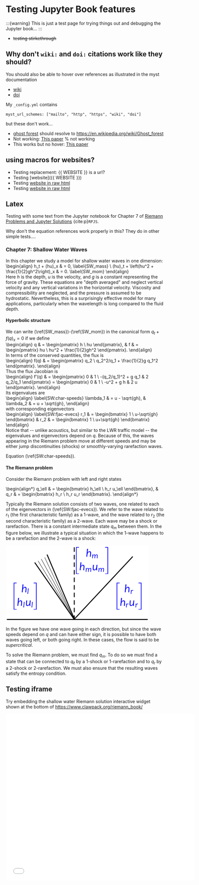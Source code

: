 
# Testing Jupyter Book features

:::{warning}
This is just a test page for trying things out and debugging the Jupyter book...
:::

- ~~testing stirkethrough~~

## Why don't `wiki:` and `doi:` citations work like they should?

You should also be able to hover over references as illustrated in the
myst documentation
- [wiki](https://mystmd.org/guide/external-references#wikipedia-links)
- [doi](https://mystmd.org/guide/external-references#linking-dois)

My `_config.yml` contains

    myst_url_schemes: ["mailto", "http", "https", "wiki", "doi"]

but these don't work...

- [ghost forest](wiki:Ghost_forest) should resolve to
  https://en.wikipedia.org/wiki/Ghost_forest
- Not working: [This paper](doi:10.1029/91JB02346)  % not working
- This works but no hover: [This paper](https://doi.org/10.1029/91JB02346)


## using macros for websites?

- Testing replacement: {{ WEBSITE }} is a url?
- Testing [website]({{ WEBSITE }})
- Testing <a href="{{ WEBSITE }}">website in raw html</a>
- Testing <a href="{{ CLAWDOCS }}/fgmax.html">website in raw html</a>

## Latex

Testing with some text from the Jupyter notebook for Chapter 7 of
[Riemann Problems and Jupyter Solutions](https://www.clawpack.org/riemann_book/html/Index.html) {cite:p}`RPJS`.

Why don't the equation references work properly in this? They do in other
simple tests....

### Chapter 7: Shallow Water Waves

In this chapter we study a model for shallow water waves in one dimension:  
\begin{align}
    h_t + (hu)_x & = 0, \label{SW_mass} \\
    (hu)_t + \left(hu^2 + \frac{1}{2}gh^2\right)_x & = 0. \label{SW_mom}
\end{align}  
Here $h$ is the depth, $u$ is the velocity, and $g$ is a constant representing the force of gravity.  These equations are "depth averaged" and neglect vertical velocity and any vertical variations in the horizontal velocity.  Viscosity and compressibility are neglected, and the pressure is assumed to be hydrostatic.  Nevertheless, this is a surprisingly effective model for many applications, particularly when the wavelength is long compared to the fluid depth.

#### Hyperbolic structure
We can write (\ref{SW_mass})-(\ref{SW_mom}) in the canonical form $q_t + f(q)_x = 0$ if we define  
\begin{align}
q & = \begin{pmatrix} h \\ hu \end{pmatrix}, & f & = \begin{pmatrix} hu \\ hu^2 + \frac{1}{2}gh^2 \end{pmatrix}.
\end{align}  
In terms of the conserved quantities, the flux is  
\begin{align}
f(q) & = \begin{pmatrix} q_2 \\ q_2^2/q_1 + \frac{1}{2}g q_1^2 \end{pmatrix}.
\end{align}  
Thus the flux Jacobian is  
\begin{align}
f'(q) & = \begin{pmatrix} 0 & 1 \\ -(q_2/q_1)^2 + g q_1 & 2 q_2/q_1 \end{pmatrix}
        = \begin{pmatrix} 0 & 1 \\ -u^2 + g h & 2 u \end{pmatrix}.
\end{align}  
Its eigenvalues are  
\begin{align} \label{SW:char-speeds}
    \lambda_1 & = u - \sqrt{gh}, & \lambda_2 & = u + \sqrt{gh},
\end{align}  
with corresponding eigenvectors  
\begin{align} \label{SW:fjac-evecs}
    r_1 & = \begin{bmatrix} 1 \\ u-\sqrt{gh} \end{bmatrix} &
    r_2 & = \begin{bmatrix} 1 \\ u+\sqrt{gh} \end{bmatrix}
\end{align}  
Notice that -- unlike acoustics, but similar to the LWR traffic model -- the eigenvalues and eigenvectors depend on $q$.  Because of this, the waves appearing in the Riemann problem move at different speeds and may be either jump discontinuities (shocks) or smoothly-varying  rarefaction waves.

Equation (\ref{SW:char-speeds}).

#### The Riemann problem
Consider the Riemann problem with left and right states

\begin{align*}
q_\ell & = \begin{bmatrix} h_\ell \\ h_r u_\ell \end{bmatrix}, &
q_r & = \begin{bmatrix} h_r \\ h_r u_r \end{bmatrix}.
\end{align*}

Typically the Riemann solution consists of two waves, one related to each of the eigenvectors in (\ref{SW:fjac-evecs}).  We refer to the wave related to $r_1$ (the first characteristic family) as a 1-wave, and the wave related to $r_2$ (the second characteristic family) as a 2-wave.  Each wave may be a shock or rarefaction.  There is a constant intermediate state $q_m$ between them.  In the figure below, we illustrate a typical situation in which the 1-wave happens to be a rarefaction and the 2-wave is a shock:

![Structure of Riemann solution](./images/shallow_water_riemann.png)

In the figure we have one wave going in each direction, but since the wave speeds depend on $q$ and can have either sign, it is possible to have both waves going left, or both going right.  In these cases, the flow is said to be *supercritical*.

To solve the Riemann problem, we must find $q_m$.  To do so we must find a state that can be connected to $q_\ell$ by a 1-shock or 1-rarefaction and to $q_r$ by a 2-shock or 2-rarefaction.  We must also ensure that the resulting waves satisfy the entropy condition.

## Testing iframe

Try embedding the shallow water Riemann solution interactive widget shown
at the bottom of https://www.clawpack.org/riemann_book/

<iframe
    width="600"
    height="530"
    src="./images/shallow_water_verysmall.html"
    frameborder="0"
    allowfullscreen></iframe>
